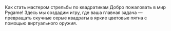 Как стать мастером стрельбы по квадратикам
Добро пожаловать в мир Pygame! Здесь мы создадим игру, где ваша главная задача — превращать скучные серые квадраты в яркие цветовые пятна с помощью виртуального оружия.

